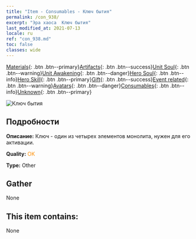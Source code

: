 ```yaml
---
title: "Item - Consumables - Ключ бытия"
permalink: /con_938/
excerpt: "Эра хаоса  Ключ бытия"
last_modified_at: 2021-07-13
locale: ru
ref: "con_938.md"
toc: false
classes: wide
---
```

 [Materials](/ItemsRU/){: .btn .btn--primary}[Artifacts](/ItemsRU/Artifacts/){: .btn .btn--success}[Unit Soul](/ItemsRU/UnitSoul/){: .btn .btn--warning}[Unit Awakening](/ItemsRU/UnitAwakening/){: .btn .btn--danger}[Hero Soul](/ItemsRU/HeroSoul/){: .btn .btn--info}[Hero Skill](/ItemsRU/HeroSkill/){: .btn .btn--primary}[Gift](/ItemsRU/Gift/){: .btn .btn--success}[Event related](/ItemsRU/Events/){: .btn .btn--warning}[Avatars](/ItemsRU/Avatars/){: .btn .btn--danger}[Consumables](/ItemsRU/Consumables/){: .btn .btn--info}[Unknown](/ItemsRU/Unknown/){: .btn .btn--primary}

 ![Ключ бытия](/images/t/i_40026.png)

## Подробности
 **Описание:** Ключ - один из четырех элементов монолита, нужен для его активации.

 **Quality:** <span style="color: #FF8C00">OK</span>

 **Type:** Other

## Gather

  None

## This item contains:

  None

